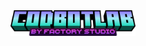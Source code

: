 <div align="center">
<img src="https://raw.githubusercontent.com/Factory-Studio/CodBotLab/refs/heads/Images/minecraft_title.png" alt="Logo de CodBotLab" width="200" />
</div>
